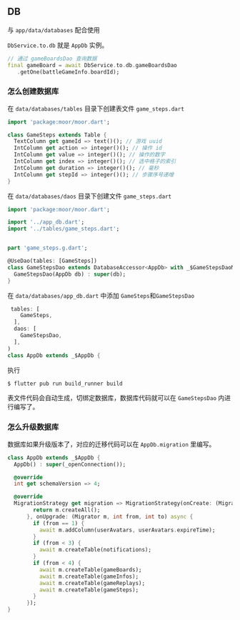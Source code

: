 ## DB

与 `app/data/databases` 配合使用

`DbService.to.db` 就是 `AppDb` 实例。

```dart
// 通过 gameBoardsDao 查询数据
final gameBoard = await DbService.to.db.gameBoardsDao
   .getOne(battleGameInfo.boardId);
```

### 怎么创建数据库

在 `data/databases/tables` 目录下创建表文件 `game_steps.dart`

```dart
import 'package:moor/moor.dart';

class GameSteps extends Table {
  TextColumn get gameId => text()(); // 游戏 uuid
  IntColumn get action => integer()(); // 操作 id
  IntColumn get value => integer()(); // 操作的数字
  IntColumn get index => integer()(); // 选中格子的索引
  IntColumn get duration => integer()(); // 毫秒
  IntColumn get stepId => integer()(); // 步骤序号递增
}
```

在 `data/databases/daos` 目录下创建文件 `game_steps.dart`

```dart
import 'package:moor/moor.dart';

import '../app_db.dart';
import '../tables/game_steps.dart';


part 'game_steps.g.dart';

@UseDao(tables: [GameSteps])
class GameStepsDao extends DatabaseAccessor<AppDb> with _$GameStepsDaoMixin {
  GameStepsDao(AppDb db) : super(db);
}
```

在 `data/databases/app_db.dart` 中添加 `GameSteps`和`GameStepsDao`

```dart
 tables: [
    GameSteps,
  ],
  daos: [
    GameStepsDao,
  ],
)
class AppDb extends _$AppDb { 

```

执行 

```bash
$ flutter pub run build_runner build 
```

表文件代码会自动生成，切绑定数据库，数据库代码就可以在 `GameStepsDao` 内进行编写了。


### 怎么升级数据库

数据库如果升级版本了，对应的迁移代码可以在 `AppDb.migration` 里编写。

```dart
class AppDb extends _$AppDb {
  AppDb() : super(_openConnection());

  @override
  int get schemaVersion => 4;

  @override
  MigrationStrategy get migration => MigrationStrategy(onCreate: (Migrator m) {
        return m.createAll();
      }, onUpgrade: (Migrator m, int from, int to) async {
        if (from == 1) {
          await m.addColumn(userAvatars, userAvatars.expireTime);
        }
        if (from < 3) {
          await m.createTable(notifications);
        }
        if (from < 4) {
          await m.createTable(gameBoards);
          await m.createTable(gameInfos);
          await m.createTable(gameReplays);
          await m.createTable(gameSteps);
        }
      });
}

```

